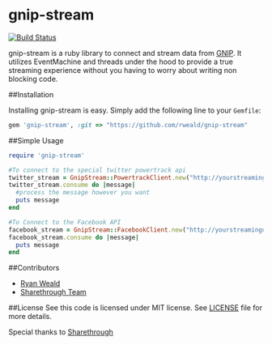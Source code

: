 # gnip-stream
[![Build Status](https://secure.travis-ci.org/rweald/gnip-stream.png)](http://travis-ci.org/rweald/gnip-stream)

gnip-stream is a ruby library to connect and stream data from [GNIP](http://gnip.com/).
It utilizes EventMachine and threads under the hood to provide a true streaming
experience without you having to worry about writing non blocking code.

##Installation

Installing gnip-stream is easy. Simply add the following line to your
```Gemfile```:

```ruby
gem 'gnip-stream', :git => "https://github.com/rweald/gnip-stream"
```

##Simple Usage

```ruby
require 'gnip-stream'

#To connect to the special twitter powertrack api
twitter_stream = GnipStream::PowertrackClient.new("http://yourstreamingurl.gnip.com", "someuser", "password")
twitter_stream.consume do |message|
  #process the message however you want
  puts message
end

#To Connect to the Facebook API
facebook_stream = GnipStream::FacebookClient.new("http://yourstreamingurl.gnip.com", "someuser", "password")
facebook_stream.consume do |message|
  puts message
end
```

##Contributors

* [Ryan Weald](https://github.com/rweald)
* [Sharethrough Team](https://github.com/sharethrough)

##License
See this code is licensed under MIT license. See [LICENSE](https://github.com/rweald/gnip-stream/blob/master/LICENSE) file for more details.

Special thanks to [Sharethrough](http://www.sharethrough.com/)
